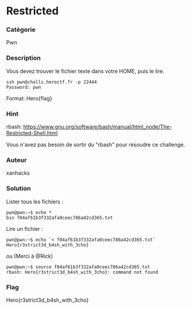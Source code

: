 # Restricted

### Catégorie

Pwn

### Description

Vous devez trouver le fichier texte dans votre HOME, puis le lire.

```
ssh pwn@challs.heroctf.fr -p 22444
Password: pwn
```

Format: Hero{flag}

### Hint

rbash: https://www.gnu.org/software/bash/manual/html_node/The-Restricted-Shell.html

Vous n'avez pas besoin de sortir du "rbash" pour résoudre ce challenge.

### Auteur

xanhacks

### Solution

Lister tous les fichiers :

```
pwn@pwn:~$ echo *
bin f04af61b3f332afa0ceec786a42cd365.txt
```

Lire un fichier :

```
pwn@pwn:~$ echo `< f04af61b3f332afa0ceec786a42cd365.txt`
Hero{r3strict3d_b4sh_with_3cho}
```

ou (Merci à @Rick)

```
pwn@pwn:~$ source f04af61b3f332afa0ceec786a42cd365.txt
rbash: Hero{r3strict3d_b4sh_with_3cho}: command not found
```

### Flag

Hero{r3strict3d_b4sh_with_3cho}